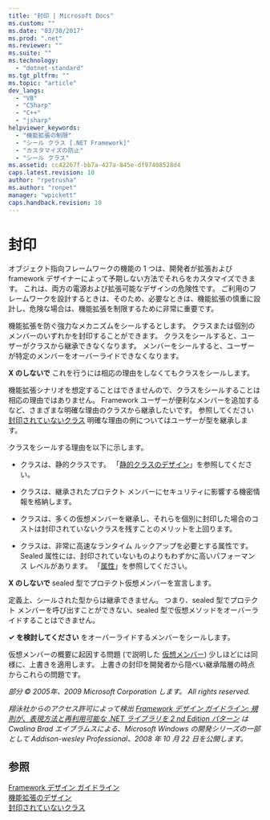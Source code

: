 ```yaml
---
title: "封印 | Microsoft Docs"
ms.custom: ""
ms.date: "03/30/2017"
ms.prod: ".net"
ms.reviewer: ""
ms.suite: ""
ms.technology: 
  - "dotnet-standard"
ms.tgt_pltfrm: ""
ms.topic: "article"
dev_langs: 
  - "VB"
  - "CSharp"
  - "C++"
  - "jsharp"
helpviewer_keywords: 
  - "機能拡張の制限"
  - "シール クラス [.NET Framework]"
  - "カスタマイズの防止"
  - "シール クラス"
ms.assetid: cc42267f-bb7a-427a-845e-df97408528d4
caps.latest.revision: 10
author: "rpetrusha"
ms.author: "ronpet"
manager: "wpickett"
caps.handback.revision: 10
---
```

# 封印
オブジェクト指向フレームワークの機能の 1 つは、開発者が拡張および framework デザイナーによって予期しない方法でそれらをカスタマイズできます。 これは、両方の電源および拡張可能なデザインの危険性です。 ご利用のフレームワークを設計するときは、そのため、必要なときは、機能拡張の慎重に設計し、危険な場合は、機能拡張を制限するために非常に重要です。  
  
 機能拡張を防ぐ強力なメカニズムをシールするとします。 クラスまたは個別のメンバーのいずれかを封印することができます。 クラスをシールすると、ユーザーがクラスから継承できなくなります。 メンバーをシールすると、ユーザーが特定のメンバーをオーバーライドできなくなります。  
  
 **X のしないで** これを行うには相応の理由をしなくてもクラスをシールします。  
  
 機能拡張シナリオを想定することはできませんので、クラスをシールすることは相応の理由ではありません。 Framework ユーザーが便利なメンバーを追加するなど、さまざまな明確な理由のクラスから継承したいです。 参照してください [封印されていないクラス](../../../docs/standard/design-guidelines/unsealed-classes.md) 明確な理由の例についてはユーザーが型を継承します。  
  
 クラスをシールする理由を以下に示します。  
  
-   クラスは、静的クラスです。 「[静的クラスのデザイン](../../../docs/standard/design-guidelines/static-class.md)」を参照してください。  
  
-   クラスは、継承されたプロテクト メンバーにセキュリティに影響する機密情報を格納します。  
  
-   クラスは、多くの仮想メンバーを継承し、それらを個別に封印した場合のコストは封印されていないクラスを残すことのメリットを上回ります。  
  
-   クラスは、非常に高速なランタイム ルックアップを必要とする属性です。 Sealed 属性には、封印されていないものよりもわずかに高いパフォーマンス レベルがあります。 「[属性](../../../docs/standard/design-guidelines/属性.md)」を参照してください。  
  
 **X のしないで** sealed 型でプロテクト仮想メンバーを宣言します。  
  
 定義上、シールされた型からは継承できません。 つまり、sealed 型でプロテクト メンバーを呼び出すことができない、sealed 型で仮想メソッドをオーバーライドすることはできません。  
  
 **✓ を検討してください** をオーバーライドするメンバーをシールします。  
  
 仮想メンバーの概要に起因する問題 \(で説明した [仮想メンバー](../../../docs/standard/design-guidelines/virtual-members.md)\) 少しほどには同様に、上書きを適用します。 上書きの封印を開発者から隠ぺい継承階層の時点からこれらの問題です。  
  
 *部分 © 2005年、2009 Microsoft Corporation します。 All rights reserved.*  
  
 *翔泳社からのアクセス許可によって検出 [Framework デザイン ガイドライン: 規則が、表現方法と再利用可能な .NET ライブラリを 2 nd Edition パターン](http://www.informit.com/store/framework-design-guidelines-conventions-idioms-and-9780321545619) は Cwalina Brad エイブラムスによる、Microsoft Windows の開発シリーズの一部として Addison\-wesley Professional、2008 年 10 月 22 日を公開します。*  
  
## 参照  
 [Framework デザイン ガイドライン](../../../docs/standard/design-guidelines/index.md)   
 [機能拡張のデザイン](../../../docs/standard/design-guidelines/designing-for-extensibility.md)   
 [封印されていないクラス](../../../docs/standard/design-guidelines/unsealed-classes.md)